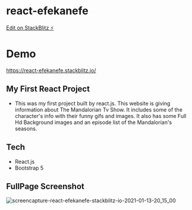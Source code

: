 # react-efekanefe

[Edit on StackBlitz ⚡️](https://stackblitz.com/edit/react-efekanefe)

# Demo

https://react-efekanefe.stackblitz.io/

## My First React Project

* This was my first project built by react.js. This website is giving information about The Mandalorian Tv Show. It includes some of the character's info with their funny gifs and images. It also has some Full Hd Background images and an episode list of the Mandalorian's seasons.

## Tech

- React.js
- Bootstrap 5

## FullPage Screenshot


![screencapture-react-efekanefe-stackblitz-io-2021-01-13-20_15_00](https://user-images.githubusercontent.com/54044105/104489460-b86b3100-55e0-11eb-9d95-667b9141ef6f.png)
